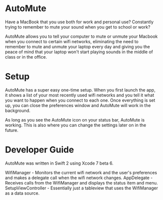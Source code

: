 # AutoMute
Have a MacBook that you use both for work and personal use? Constantly trying to remember to mute your sound when you get to school or work? 

AutoMute allows you to tell your computer to mute or unmute your Macbook when you connect to certain wifi networks, eliminating the need to remember to mute and unmute your laptop every day and giving you the peace of mind that your laptop won't start playing sounds in the middle of class or in the office.

# Setup
AutoMute has a super easy one-time setup. When you first launch the app, it shows a list of your most recently used wifi networks and you tell it what you want to happen when you connect to each one. Once everything is set up, you can close the preferences window and AutoMute will work in the background. 

As long as you see the AutoMute icon on your status bar, AutoMute is working. This is also where you can change the settings later on in the future.

# Developer Guide
AutoMute was written in Swift 2 using Xcode 7 beta 6.

WifiManager - Monitors the current wifi network and the user's preferences and makes a delegate call when the wifi network changes.
AppDelegate - Receives calls from the WifiManager and displays the status item and menu.
SetupViewController - Essentially just a tableview that uses the WifiManager as a data source.
